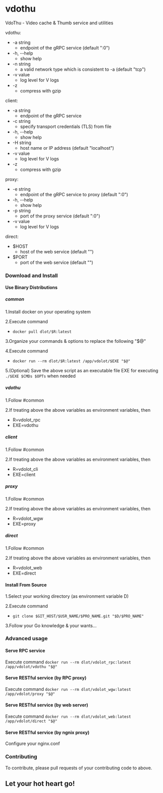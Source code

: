 # vdothu

VdoThu - Video cache & Thumb service and utilities

vdothu:
  - -a string
     * endpoint of the gRPC service (default ":0")
  - -h, --help
     * show help
  - -n string
     * a valid network type which is consistent to -a (default "tcp")
  - -v value
     * log level for V logs
  - -z
     * compress with gzip

client:
  - -a string
     * endpoint of the gRPC service
  - -c string
     * specify transport credentials (TLS) from file
  - -h, --help
     * show help
  - -H string
     * host name or IP address (default "localhost")
  - -v value
     * log level for V logs
  - -z
     * compress with gzip

proxy:
  - -e string
     * endpoint of the gRPC service to proxy (default ":0")
  - -h, --help
     * show help
  - -p string
     * port of the proxy service (default ":0")
  - -v value
     * log level for V logs

direct:
  - $HOST
     * host of the web service (default "")
  - $PORT
     * port of the web service (default "")

### Download and Install

#### Use Binary Distributions

##### common

1.Install docker on your operating system

2.Execute command
  - `docker pull dlot/$R:latest`

3.Organize your commands & options to replace the following "$@"

4.Execute command
  - `docker run --rm dlot/$R:latest /app/vdolot/$EXE "$@"`

5.(Optional) Save the above script as an executable file EXE for executing `./$EXE $CMDs $OPTs` when needed

##### vdothu

1.Follow #common

2.If treating above the above variables as environment variables, then
  - R=vdolot_rpc
  - EXE=vdothu

##### client

1.Follow #common

2.If treating above the above variables as environment variables, then
  - R=vdolot_cli
  - EXE=client

##### proxy

1.Follow #common

2.If treating above the above variables as environment variables, then
  - R=vdolot_wgw
  - EXE=proxy

##### direct

1.Follow #common

2.If treating above the above variables as environment variables, then
  - R=vdolot_web
  - EXE=direct

#### Install From Source

1.Select your working directory (as environment variable D)

2.Execute command
  - `git clone $GIT_HOST/$USR_NAME/$PRO_NAME.git "$D/$PRO_NAME"`

3.Follow your Go knowledge & your wants...

### Advanced usage

#### Serve RPC service

Execute command `docker run --rm dlot/vdolot_rpc:latest /app/vdolot/vdothu "$@"`

#### Serve RESTful service (by RPC proxy)

Execute command `docker run --rm dlot/vdolot_wgw:latest /app/vdolot/proxy "$@"`

#### Serve RESTful service (by web server)

Execute command `docker run --rm dlot/vdolot_web:latest /app/vdolot/direct "$@"`

#### Serve RESTful service (by ngnix proxy)

Configure your nginx.conf

### Contributing

To contribute, please pull requests of your contributing code to above.

## Let your hot heart go!
